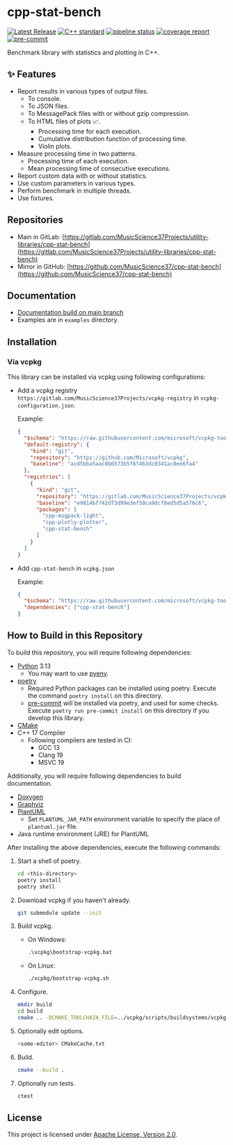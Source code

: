 # cpp-stat-bench

[![Latest Release](https://gitlab.com/MusicScience37Projects/utility-libraries/cpp-stat-bench/-/badges/release.svg)](https://gitlab.com/MusicScience37Projects/utility-libraries/cpp-stat-bench/-/releases)
[![C++ standard](https://img.shields.io/badge/standard-C%2B%2B14-blue?logo=c%2B%2B)](https://en.cppreference.com/w/cpp/compiler_support/14)
[![pipeline status](https://gitlab.com/MusicScience37Projects/utility-libraries/cpp-stat-bench/badges/main/pipeline.svg)](https://gitlab.com/MusicScience37Projects/utility-libraries/cpp-stat-bench/-/commits/main)
[![coverage report](https://gitlab.com/MusicScience37Projects/utility-libraries/cpp-stat-bench/badges/main/coverage.svg)](https://cppstatbench.musicscience37.com/coverage/)
[![pre-commit](https://img.shields.io/badge/pre--commit-enabled-brightgreen?logo=pre-commit&logoColor=white)](https://github.com/pre-commit/pre-commit)

Benchmark library with statistics and plotting in C++.

## ✨ Features

- Report results in various types of output files.
  - To console.
  - To JSON files.
  - To MessagePack files with or without gzip compression.
  - To HTML files of plots 📈.
    - Processing time for each execution.
    - Cumulative distribution function of processing time.
    - Violin plots.
- Measure processing time in two patterns.
  - Processing time of each execution.
  - Mean processing time of consecutive executions.
- Report custom data with or without statistics.
- Use custom parameters in various types.
- Perform benchmark in multiple threads.
- Use fixtures.

## Repositories

- Main in GitLab: [https://gitlab.com/MusicScience37Projects/utility-libraries/cpp-stat-bench](https://gitlab.com/MusicScience37Projects/utility-libraries/cpp-stat-bench)
- Mirror in GitHub: [https://github.com/MusicScience37/cpp-stat-bench](https://github.com/MusicScience37/cpp-stat-bench)

## Documentation

- [Documentation build on main branch](https://cppstatbench.musicscience37.com/)
- Examples are in `examples` directory.

## Installation

### Via vcpkg

This library can be installed via vcpkg using following configurations:

- Add a vcpkg registry
  `https://gitlab.com/MusicScience37Projects/vcpkg-registry`
  in `vcpkg-configuration.json`.

  Example:

  ```json
  {
    "$schema": "https://raw.githubusercontent.com/microsoft/vcpkg-tool/main/docs/vcpkg-configuration.schema.json",
    "default-registry": {
      "kind": "git",
      "repository": "https://github.com/Microsoft/vcpkg",
      "baseline": "acd5bba5aac8b6573b5f6f463dc0341ac0ee6fa4"
    },
    "registries": [
      {
        "kind": "git",
        "repository": "https://gitlab.com/MusicScience37Projects/vcpkg-registry",
        "baseline": "e9814bf742df3d99e3ef50ca9dcf8ed5d5a578c6",
        "packages": [
          "cpp-msgpack-light",
          "cpp-plotly-plotter",
          "cpp-stat-bench"
        ]
      }
    ]
  }
  ```

- Add `cpp-stat-bench` in `vcpkg.json`

  Example:

  ```json
  {
    "$schema": "https://raw.githubusercontent.com/microsoft/vcpkg-tool/main/docs/vcpkg.schema.json",
    "dependencies": ["cpp-stat-bench"]
  }
  ```

## How to Build in this Repository

To build this repository,
you will require following dependencies:

- [Python](https://www.python.org/) 3.13
  - You may want to use [pyenv](https://github.com/pyenv/pyenv).
- [poetry](https://python-poetry.org)
  - Required Python packages can be installed using poetry.
    Execute the command `poetry install` on this directory.
  - [pre-commit](https://pre-commit.com/)
    will be installed via poetry, and used for some checks.
    Execute `poetry run pre-commit install` on this directory
    if you develop this library.
- [CMake](https://cmake.org/)
- C++ 17 Compiler
  - Following compilers are tested in CI:
    - GCC 13
    - Clang 19
    - MSVC 19

Additionally, you will require following dependencies
to build documentation.

- [Doxygen](https://www.doxygen.nl/index.html)
- [Graphviz](https://graphviz.org/)
- [PlantUML](https://plantuml.com)
  - Set `PLANTUML_JAR_PATH` environment variable to specify the place of `plantuml.jar` file.
- Java runtime environment (JRE) for PlantUML

After installing the above dependencies,
execute the following commands:

1. Start a shell of poetry.

   ```bash
   cd <this-directory>
   poetry install
   poetry shell
   ```

2. Download vcpkg if you haven't already.

   ```bash
   git submodule update --init
   ```

3. Build vcpkg.

   - On Windows:

     ```bat
     .\vcpkg\bootstrap-vcpkg.bat
     ```

   - On Linux:

     ```bash
     ./vcpkg/bootstrap-vcpkg.sh
     ```

4. Configure.

   ```bash
   mkdir build
   cd build
   cmake .. -DCMAKE_TOOLCHAIN_FILE=../vcpkg/scripts/buildsystems/vcpkg.cmake
   ```

5. Optionally edit options.

   ```bash
   <some-editor> CMakeCache.txt
   ```

6. Build.

   ```bash
   cmake --build .
   ```

7. Optionally run tests.

   ```bash
   ctest
   ```

## License

This project is licensed under [Apache License, Version 2.0](https://www.apache.org/licenses/LICENSE-2.0).
